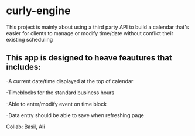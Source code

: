 # curly-engine
This project is mainly about using a third party API to build a calendar that's easier for clients to manage or modify time/date without conflict their existing scheduling

## This app is designed to heave feautures that includes:

-A current date/time displayed at the top of calendar

-Timeblocks for the standard business hours

-Able to enter/modify event on time block

-Data entry should be able to save when refreshing page

Collab: Basil, Ali


